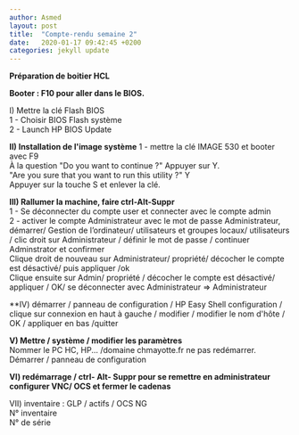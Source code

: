 ```yaml
---
author: Asmed
layout: post
title:  "Compte-rendu semaine 2"
date:   2020-01-17 09:42:45 +0200
categories: jekyll update
---
```


**Préparation de boitier HCL**

**Booter : F10 pour aller dans le BIOS.**

I) Mettre la clé Flash BIOS  
1 - Choisir BIOS Flash système  
2 - Launch HP BIOS Update  

**II) Installation de l'image système**
1 - mettre la clé IMAGE 530 et booter avec F9  
À la question "Do you want to continue ?" Appuyer sur Y.  
"Are you sure that you want to run this utility ?" Y  
Appuyer sur la touche S et enlever la clé.  

**III) Rallumer la machine, faire ctrl-Alt-Suppr**  
1 - Se déconnecter du compte user et connecter avec le compte admin  
2 - activer le compte Administrateur avec le mot de passe Administrateur, démarrer/ Gestion de l’ordinateur/ utilisateurs et groupes   locaux/ utilisateurs / clic droit sur Administrateur / définir le mot de passe / continuer Adminstrator et confirmer  
Clique droit de nouveau sur Administrateur/ propriété/ décocher le compte est désactivé/ puis appliquer /ok  
Clique ensuite sur Admin/ propriété / décocher le compte est désactivé/ appliquer / OK/ se déconnecter avec Administrateur =>  Administrateur  

**IV) démarrer / panneau de configuration / HP Easy Shell configuration / clique sur connexion en haut à gauche / modifier / modifier le nom d'hôte / OK / appliquer en bas /quitter  

**V) Mettre / système / modifier les paramètres**  
Nommer le PC HC, HP... /domaine chmayotte.fr ne pas redémarrer.  
Démarrer / panneau de configuration  

**VI) redémarrage / ctrl- Alt- Suppr pour se remettre en administrateur configurer VNC/ OCS et fermer le cadenas**  

VII) inventaire : GLP / actifs / OCS NG  
N° inventaire  
N° de série  


